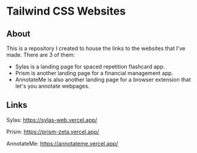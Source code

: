# Tailwind CSS Websites

## About
This is a repository I created to house the links to the websites that I've made. There are 3 of them: 

- Sylas is a landing page for spaced repetition flashcard app.
- Prism is another landing page for a financial management app. 
- AnnotateMe is also another landing page for a browser extension that let's you annotate webpages. 

## Links
Sylas: 
https://sylas-web.vercel.app/ 

Prism: https://prism-zeta.vercel.app/

AnnotateMe: https://annotateme.vercel.app/
